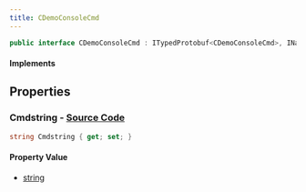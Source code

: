 ```yaml
---
title: CDemoConsoleCmd
---
```


```csharp
public interface CDemoConsoleCmd : ITypedProtobuf<CDemoConsoleCmd>, INativeHandle
```

#### Implements

## Properties

### **Cmdstring** - [Source Code](https://github.com/swiftly-solution/swiftlys2/blob/main/managed/src/SwiftlyS2.Generated/Protobufs/Interfaces/CDemoConsoleCmd.cs#L13)

```csharp
string Cmdstring { get; set; }
```

#### Property Value

- [string](https://learn.microsoft.com/dotnet/api/system.string)

